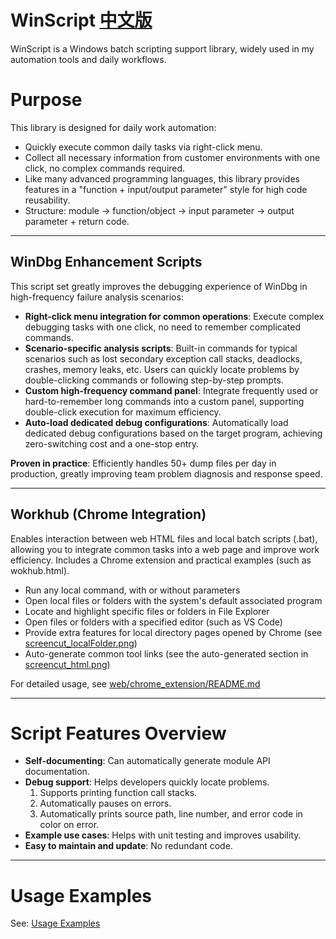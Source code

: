 # WinScript [中文版](./README_CN.md)

WinScript is a Windows batch scripting support library, widely used in my automation tools and daily workflows.

# Purpose

This library is designed for daily work automation:

- Quickly execute common daily tasks via right-click menu.
- Collect all necessary information from customer environments with one click, no complex commands required.
- Like many advanced programming languages, this library provides features in a "function + input/output parameter" style for high code reusability.
- Structure: module → function/object → input parameter → output parameter + return code.

---

## WinDbg Enhancement Scripts

This script set greatly improves the debugging experience of WinDbg in high-frequency failure analysis scenarios:

- **Right-click menu integration for common operations**: Execute complex debugging tasks with one click, no need to remember complicated commands.
- **Scenario-specific analysis scripts**: Built-in commands for typical scenarios such as lost secondary exception call stacks, deadlocks, crashes, memory leaks, etc. Users can quickly locate problems by double-clicking commands or following step-by-step prompts.
- **Custom high-frequency command panel**: Integrate frequently used or hard-to-remember long commands into a custom panel, supporting double-click execution for maximum efficiency.
- **Auto-load dedicated debug configurations**: Automatically load dedicated debug configurations based on the target program, achieving zero-switching cost and a one-stop entry.

**Proven in practice**: Efficiently handles 50+ dump files per day in production, greatly improving team problem diagnosis and response speed.

---
## Workhub (Chrome Integration)
Enables interaction between web HTML files and local batch scripts (.bat), allowing you to integrate common tasks into a web page and improve work efficiency. Includes a Chrome extension and practical examples (such as wokhub.html).
- Run any local command, with or without parameters
- Open local files or folders with the system's default associated program
- Locate and highlight specific files or folders in File Explorer
- Open files or folders with a specified editor (such as VS Code)
- Provide extra features for local directory pages opened by Chrome (see [screencut_localFolder.png](./batch_env/web/chrome_extension/install/test/screencut_localFolder.png))
- Auto-generate common tool links (see the auto-generated section in [screencut_html.png](./batch_env/web/chrome_extension/install/test/screencut_html.png))

For detailed usage, see [web/chrome_extension/README.md](./batch_env/web/chrome_extension/README.md)

---

# Script Features Overview

- **Self-documenting**: Can automatically generate module API documentation.
- **Debug support**: Helps developers quickly locate problems.
    1. Supports printing function call stacks.
    2. Automatically pauses on errors.
    3. Automatically prints source path, line number, and error code in color on error.
- **Example use cases**: Helps with unit testing and improves usability.
- **Easy to maintain and update**: No redundant code.

---

# Usage Examples

See: [Usage Examples](https://github.com/ShenXiaolong1976/WinScript/tree/master/common/userCases)
